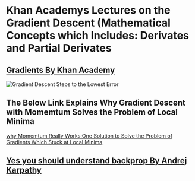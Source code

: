 <h1>Khan Academys Lectures on the Gradient Descent (Mathematical Concepts which Includes: Derivates and Partial Derivates</h1>

[<h2>Gradients By Khan Academy</h2>](https://www.khanacademy.org/math/multivariable-calculus/multivariable-derivatives/gradient-and-directional-derivatives/v/gradient)


![Gradient Descent Steps to the Lowest Error](https://video.udacity-data.com/topher/2017/January/587ba606_gradient-descent/gradient-descent.png)

<h2>The Below Link Explains Why Gradient Descent with Momemtum Solves the Problem of Local Minima</h2>

[why Momemtum Really Works:One Solution to Solve the Problem of Gradients Which Stuck at Local Minima](https://distill.pub/2017/momentum/)

[<h2>Yes you should understand backprop By Andrej Karpathy</h2>](https://medium.com/@karpathy/yes-you-should-understand-backprop-e2f06eab496b#.vt3ax2kg9)
